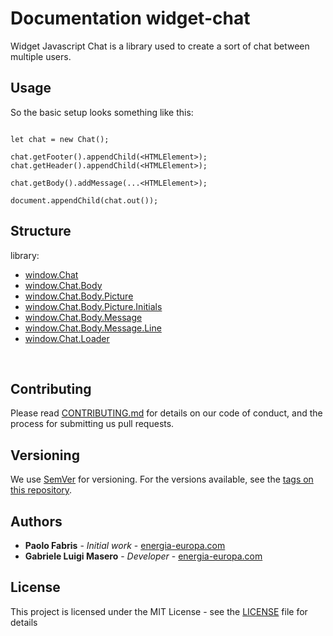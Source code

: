 # Documentation widget-chat

Widget Javascript Chat is a library used to create a sort of chat between multiple users.

## Usage

So the basic setup looks something like this:

```

let chat = new Chat();

chat.getFooter().appendChild(<HTMLElement>);
chat.getHeader().appendChild(<HTMLElement>);

chat.getBody().addMessage(...<HTMLElement>);

document.appendChild(chat.out());

```

## Structure

library:
- [window.Chat](https://github.com/energia-source/widget-chat/tree/main/lib)
- [window.Chat.Body](https://github.com/energia-source/widget-chat/tree/main/lib)
- [window.Chat.Body.Picture](https://github.com/energia-source/widget-chat/tree/main/lib)
- [window.Chat.Body.Picture.Initials](https://github.com/energia-source/widget-chat/tree/main/lib)
- [window.Chat.Body.Message](https://github.com/energia-source/widget-chat/tree/main/lib)
- [window.Chat.Body.Message.Line](https://github.com/energia-source/widget-chat/tree/main/lib)
- [window.Chat.Loader](https://github.com/energia-source/widget-chat/tree/main/lib)

<br>

## Contributing

Please read [CONTRIBUTING.md](https://github.com/energia-source/widget-chat/blob/main/CONTRIBUTING.md) for details on our code of conduct, and the process for submitting us pull requests.

## Versioning

We use [SemVer](https://semver.org/) for versioning. For the versions available, see the [tags on this repository](https://github.com/energia-source/widget-chat/tags). 

## Authors

* **Paolo Fabris** - *Initial work* - [energia-europa.com](https://www.energia-europa.com/)
* **Gabriele Luigi Masero** - *Developer* - [energia-europa.com](https://www.energia-europa.com/)

## License

This project is licensed under the MIT License - see the [LICENSE](LICENSE) file for details
